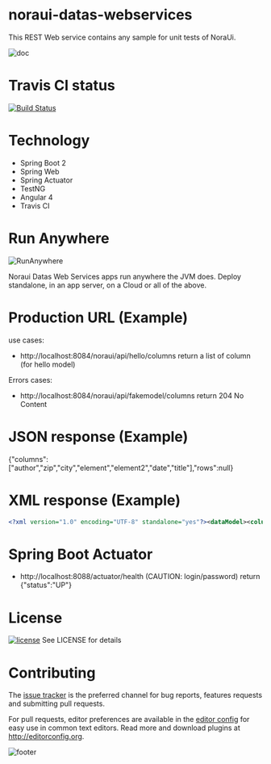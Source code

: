 # noraui-datas-webservices

This REST Web service contains any sample for unit tests of NoraUi.

![doc](/doc/noraui-datas-ux.png)

# Travis CI status

[![Build Status](https://travis-ci.org/NoraUi/noraui-datas-webservices.svg?branch=master)](https://travis-ci.org/NoraUi/noraui-datas-webservices)

# Technology

* Spring Boot 2
* Spring Web
* Spring Actuator
* TestNG
* Angular 4
* Travis CI

# Run Anywhere
![RunAnywhere](/screenshots/plateforme.png)

Noraui Datas Web Services apps run anywhere the JVM does. Deploy standalone, in an app server, on a Cloud or all of the above.

# Production URL (Example)

use cases:
* http://localhost:8084/noraui/api/hello/columns return a list of column (for hello model) 

Errors cases:
* http://localhost:8084/noraui/api/fakemodel/columns return 204 No Content


# JSON response (Example)

{"columns":["author","zip","city","element","element2","date","title"],"rows":null}

# XML response (Example)

```xml
<?xml version="1.0" encoding="UTF-8" standalone="yes"?><dataModel><columns>author</columns><columns>zip</columns><columns>city</columns><columns>element</columns><columns>element2</columns><columns>date</columns><columns>title</columns></dataModel>
```

# Spring Boot Actuator

* http://localhost:8088/actuator/health (CAUTION: login/password) return {"status":"UP"}

# License

[![license](https://img.shields.io/github/license/NoraUi/noraui-datas-webservices.svg)](https://github.com/NoraUi/noraui-datas-webservices/blob/master/LICENSE) See LICENSE for details

# Contributing

The [issue tracker](https://github.com/NoraUi/noraui-datas-webservices/issues) is the preferred channel for bug reports, features requests and submitting pull requests.

For pull requests, editor preferences are available in the [editor config](.editorconfig) for easy use in common text editors. Read more and download plugins at <http://editorconfig.org>.


![footer](https://noraui.github.io/img/end.png)
